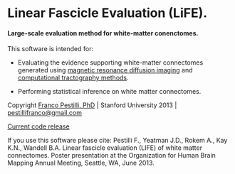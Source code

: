 # Linear Fascicle Evaluation (LiFE).

#### Large-scale evaluation method for white-matter conenctomes.

This software is intended for:

* Evaluating the evidence supporting white-matter connectomes generated using [magnetic resonance diffusion imaging](http://en.wikipedia.org/wiki/Diffusion_MRI) and [computational tractography methods](http://en.wikipedia.org/wiki/Tractography).

* Performing statistical inference on white matter connectomes.

Copyright [Franco Pestilli, PhD](francopestilli.com) | Stanford University 2013 | pestillifranco@gmail.com

[Current code release](https://github.com/vistalab/life/releases/tag/v0.1.1)

If you use this software please cite:
Pestilli F., Yeatman J.D., Rokem A., Kay K.N., Wandell B.A. Linear fascicle evaluation (LIFE) of white matter connectomes. Poster presentation at the Organization for Human Brain Mapping Annual Meeting, Seattle, WA, June 2013.
